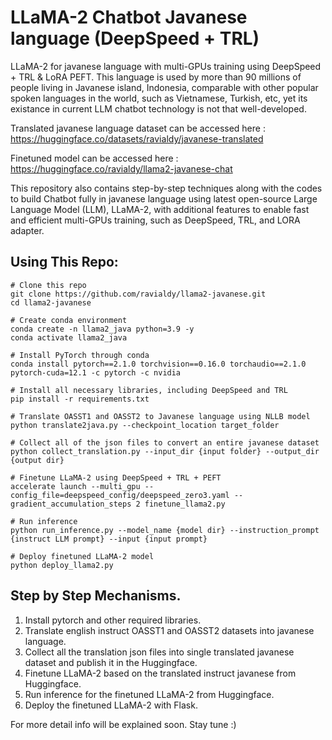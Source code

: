 # LLaMA-2 Chatbot Javanese language (DeepSpeed + TRL)

LLaMA-2 for javanese language with multi-GPUs training using DeepSpeed + TRL & LoRA PEFT. This language is used by more than 90 millions of people living in Javanese island, Indonesia, comparable with other popular spoken languages in the world, such as Vietnamese, Turkish, etc, yet its existance in current LLM chatbot technology is not that well-developed. 

Translated javanese language dataset can be accessed here : https://huggingface.co/datasets/ravialdy/javanese-translated 

Finetuned model can be accessed here : https://huggingface.co/ravialdy/llama2-javanese-chat 

This repository also contains step-by-step techniques along with the codes to build Chatbot fully in javanese language using latest open-source Large Language Model (LLM), LLaMA-2, with additional features to enable fast and efficient multi-GPUs training, such as DeepSpeed, TRL, and LORA adapter. 

## Using This Repo:

```
# Clone this repo
git clone https://github.com/ravialdy/llama2-javanese.git
cd llama2-javanese

# Create conda environment
conda create -n llama2_java python=3.9 -y
conda activate llama2_java

# Install PyTorch through conda
conda install pytorch==2.1.0 torchvision==0.16.0 torchaudio==2.1.0 pytorch-cuda=12.1 -c pytorch -c nvidia

# Install all necessary libraries, including DeepSpeed and TRL
pip install -r requirements.txt 

# Translate OASST1 and OASST2 to Javanese language using NLLB model
python translate2java.py --checkpoint_location target_folder

# Collect all of the json files to convert an entire javanese dataset
python collect_translation.py --input_dir {input folder} --output_dir {output dir}

# Finetune LLaMA-2 using DeepSpeed + TRL + PEFT
accelerate launch --multi_gpu --config_file=deepspeed_config/deepspeed_zero3.yaml --gradient_accumulation_steps 2 finetune_llama2.py

# Run inference
python run_inference.py --model_name {model dir} --instruction_prompt {instruct LLM prompt} --input {input prompt}

# Deploy finetuned LLaMA-2 model
python deploy_llama2.py
```

## Step by Step Mechanisms.

1.  Install pytorch and other required libraries.
2.  Translate english instruct OASST1 and OASST2 datasets into javanese language.
3.  Collect all the translation json files into single translated javanese dataset and publish it in the Huggingface.
4.  Finetune LLaMA-2 based on the translated instruct javanese from Huggingface.
5.  Run inference for the finetuned LLaMA-2 from Huggingface.
6.  Deploy the finetuned LLaMA-2 with Flask.

For more detail info will be explained soon. Stay tune :)
